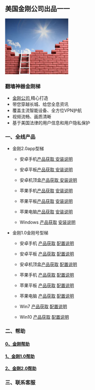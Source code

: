 ## 美国金刚公司出品一一

![image](l-w-s-athird.png)

### 翻墙神器金刚梯

- [ 金刚公司 ](https://a2zitpro.github.io/web/金刚公司)精心打造 
- 带您穿越长城、给您全息资讯
- 覆盖主流智能设备、全方位VPN护航
- 视频流畅、画质清晰
- 基于美国法律的用户信息和用户隐私保护

### 一、全线产品
- 金刚2.0app型梯
  - 安卓手机[产品获取](https://a2zitpro.github.io/web/kkvpn2.0_product_android_phone)[ 安装说明 ]()
  - 安卓平板[产品获取](https://a2zitpro.github.io/web/kkvpn2.0_product_android_pad)[ 安装说明 ]()
  - 安卓机顶盒[产品获取](https://a2zitpro.github.io/web/kkvpn2.0_product_android_tvbox)[ 安装说明 ]()

  - 苹果手机[产品获取](https://a2zitpro.github.io/web/kkvpn2.0_product_ios_iphone) [ 安装说明 ]()
  - 苹果平板[产品获取](https://a2zitpro.github.io/web/kkvpn2.0_product_ios_ipad) [ 安装说明 ]()
  - 苹果电脑[产品获取](https://a2zitpro.github.io/web/kkvpn2.0_product_macos) [ 安装说明 ]()

  - Windows [产品获取]() [安装说明]()


- 金刚1.0金刚号型梯

  - 安卓手机 [产品获取]() [配置说明]()
  - 安卓平板 [产品获取]() [配置说明]()
  - 安卓机顶盒[产品获取]() [配置说明]()

  - 苹果手机 [产品获取]() [配置说明]()
  - 苹果平板 [产品获取]() [配置说明]()
  - 苹果电脑 [产品获取]() [配置说明]()

  - Win7 [产品获取]() [配置说明]()
  - Win10 [产品获取]() [配置说明]()

### 二、帮助
#### [0、金刚帮助]()
#### [1、金刚1.0帮助]()
#### [2、金刚2.0帮助]()
### 三、联系客服
